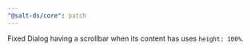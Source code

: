 ```yaml
---
"@salt-ds/core": patch
---
```


Fixed Dialog having a scrollbar when its content has uses `height: 100%`.
